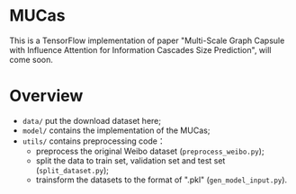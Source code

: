 # MUCas
This is a TensorFlow implementation of paper "Multi-Scale Graph Capsule with Influence Attention for Information Cascades Size Prediction", will come soon.
# Overview
- `data/` put the download dataset here;
- `model/` contains the implementation of the MUCas;
- `utils/` contains preprocessing code：
    * preprocess the original Weibo dataset (`preprocess_weibo.py`);
    * split the data to train set, validation set and test set (`split_dataset.py`);
    * trainsform the datasets to the format of ".pkl" (`gen_model_input.py`).
